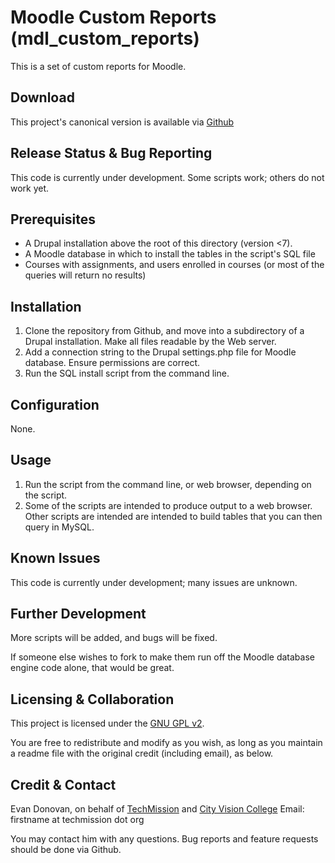 # Moodle Custom Reports (mdl_custom_reports)

This is a set of custom reports for Moodle.

## Download

This project's canonical version is available via [Github](https://github.com/techmission/mdl_custom_reports)

## Release Status & Bug Reporting

This code is currently under development. Some scripts work; others do not work yet.

## Prerequisites

* A Drupal installation above the root of this directory (version <7). 
* A Moodle database in which to install the tables in the script's SQL file
* Courses with assignments, and users enrolled in courses (or most of the queries will return no results)

## Installation

1. Clone the repository from Github, and move into a subdirectory of a Drupal installation. Make all files readable by the Web server.
2. Add a connection string to the Drupal settings.php file for Moodle database. Ensure permissions are correct.
3. Run the SQL install script from the command line.

## Configuration

None.

## Usage

1. Run the script from the command line, or web browser, depending on the script.
2. Some of the scripts are intended to produce output to a web browser. 
   Other scripts are intended are intended to build tables that you can then query in MySQL.

## Known Issues

This code is currently under development; many issues are unknown.

## Further Development

More scripts will be added, and bugs will be fixed.

If someone else wishes to fork to make them run off the Moodle database engine code alone, that would be great.

## Licensing & Collaboration

This project is licensed under the [GNU GPL v2](http://www.gnu.org/licenses/gpl-2.0.html).

You are free to redistribute and modify as you wish, as long as you maintain a readme file with the original credit (including email), as below.

## Credit & Contact

Evan Donovan, on behalf of [TechMission](http://www.techmission.org) and [City Vision College](http://www.cityvision.edu)
Email: firstname at techmission dot org

You may contact him with any questions. Bug reports and feature requests should be done via Github.